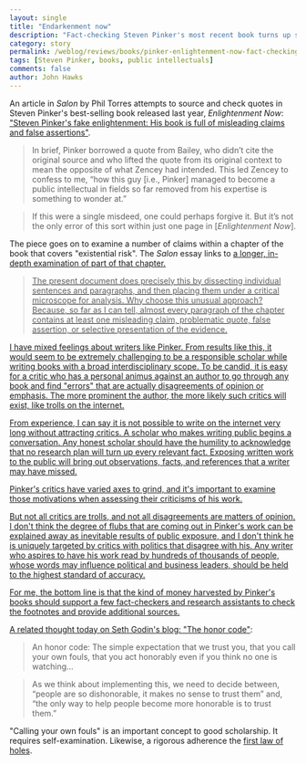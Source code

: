 ```yaml
---
layout: single
title: "Endarkenment now"
description: "Fact-checking Steven Pinker's most recent book turns up strange things."
category: story
permalink: /weblog/reviews/books/pinker-enlightenment-now-fact-checking-salon-2019.html
tags: [Steven Pinker, books, public intellectuals]
comments: false
author: John Hawks
---
```


An article in <em>Salon</em> by Phil Torres attempts to source and check quotes in Steven Pinker's best-selling book released last year, <em>Enlightenment Now</em>: <a href="https://www.salon.com/2019/01/26/steven-pinkers-fake-enlightenment-his-book-is-full-of-misleading-claims-and-false-assertions/">"Steven Pinker's fake enlightenment: His book is full of misleading claims and false assertions"</a>.

<blockquote>In brief, Pinker borrowed a quote from Bailey, who didn’t cite the original source and who lifted the quote from its original context to mean the opposite of what Zencey had intended. This led Zencey to confess to me, “how this guy [i.e., Pinker] managed to become a public intellectual in fields so far removed from his expertise is something to wonder at.”</blockquote>

<blockquote>If this were a single misdeed, one could perhaps forgive it. But it’s not the only error of this sort within just one page in [<em>Enlightenment Now</em>].</blockquote>

The piece goes on to examine a number of claims within a chapter of the book that covers "existential risk". The <em>Salon</em> essay links to <a href="https://docs.wixstatic.com/ugd/d9aaad_8b76c6c86f314d0288161ae8a47a9821.pdf">a longer, in-depth examination</em> of part of that chapter.

<blockquote>The present document does precisely this by dissecting individual sentences and paragraphs, and then placing them under a critical microscope for analysis. Why choose this unusual approach? Because, so far as I can tell, almost every paragraph of the chapter contains at least one misleading claim, problematic quote, false assertion, or selective presentation of the evidence.</blockquote>

I have mixed feelings about writers like Pinker. From results like this, it would seem to be extremely challenging to be a responsible scholar while writing books with a broad interdisciplinary scope. To be candid, it is easy for a critic who has a personal animus against an author to go through any book and find "errors" that are actually disagreements of opinion or emphasis. The more prominent the author, the more likely such critics will exist, like trolls on the internet.

From experience, I can say it is not possible to write on the internet very long without attracting critics. A scholar who makes writing public begins a conversation. Any honest scholar should have the humility to acknowledge that no research plan will turn up every relevant fact. Exposing written work to the public will bring out observations, facts, and references that a writer may have missed.

Pinker's critics have varied axes to grind, and it's important to examine those motivations when assessing their criticisms of his work.

But not all critics are trolls, and not all disagreements are matters of opinion. I don't think the degree of flubs that are coming out in Pinker's work can be explained away as inevitable results of public exposure, and I don't think he is uniquely targeted by critics with politics that disagree with his. Any writer who aspires to have his work read by hundreds of thousands of people, whose words may influence political and business leaders, should be held to the highest standard of accuracy.

For me, the bottom line is that the kind of money harvested by Pinker's books should support a few fact-checkers and research assistants to check the footnotes and provide additional sources.

A related thought today on Seth Godin's blog: <a href="https://seths.blog/2019/02/the-honor-code/">"The honor code"</a>:

<blockquote>An honor code: The simple expectation that we trust you, that you call your own fouls, that you act honorably even if you think no one is watching…</blockquote>

<blockquote>As we think about implementing this, we need to decide between, “people are so dishonorable, it makes no sense to trust them” and, “the only way to help people become more honorable is to trust them.”</blockquote>

"Calling your own fouls" is an important concept to good scholarship. It requires self-examination. Likewise, a rigorous adherence the <a href="https://en.wikipedia.org/wiki/Law_of_holes">first law of holes</a>.


